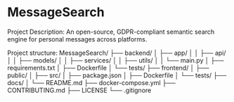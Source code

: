 # MessageSearch

Project Description:
An open-source, GDPR-compliant semantic search engine for personal messages across platforms.

Project structure:
MessageSearch/
├── backend/
│   ├── app/
│   │   ├── api/
│   │   ├── models/
│   │   ├── services/
│   │   ├── utils/
│   │   └── main.py
│   ├── requirements.txt
│   ├── Dockerfile
│   └── tests/
├── frontend/
│   ├── public/
│   ├── src/
│   ├── package.json
│   ├── Dockerfile
│   └── tests/
├── docs/
│   └── README.md
├── docker-compose.yml
├── CONTRIBUTING.md
├── LICENSE
└── .gitignore
